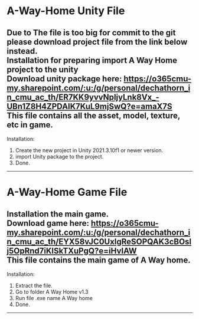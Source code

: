 # A-Way-Home Unity File
Due to The file is too big for commit to the git please download project file from the link below instead.
<br>Installation for preparing import A Way Home project to the unity 
<br>Download unity package here: https://o365cmu-my.sharepoint.com/:u:/g/personal/dechathorn_in_cmu_ac_th/ER7KK9yvvNpIjyLnk8Vx_-UBn1Z8H4ZPDAIK7KuL9mjSwQ?e=amaX7S
<br>This file contains all the asset, model, texture, etc in game.
--------------------------------------------------------------------------
Installation:
1. Create the new project in Unity 2021.3.10f1 or newer version.
2. import Unity package to the project.
3. Done.
--------------------------------------------------------------------------
# A-Way-Home Game File
Installation the main game.
<br>Download game here: https://o365cmu-my.sharepoint.com/:u:/g/personal/dechathorn_in_cmu_ac_th/EYX58vJC0UxIgReSOPQAK3cBOslj5OpRnd7iKISkTXuPgQ?e=iHvIAW
<br>This file contains the main game of A Way home.
--------------------------------------------------------------------------
Installation:
1. Extract the file.
2. Go to folder A Way Home v1.3
3. Run file .exe name A Way home
4. Done.
--------------------------------------------------------------------------
